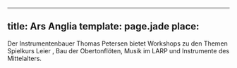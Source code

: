 ---
title: Ars Anglia
template: page.jade
place: 
----

Der Instrumentenbauer Thomas Petersen bietet Workshops zu den Themen Spielkurs Leier , Bau der Obertonflöten, Musik im LARP und Instrumente des Mittelalters.
